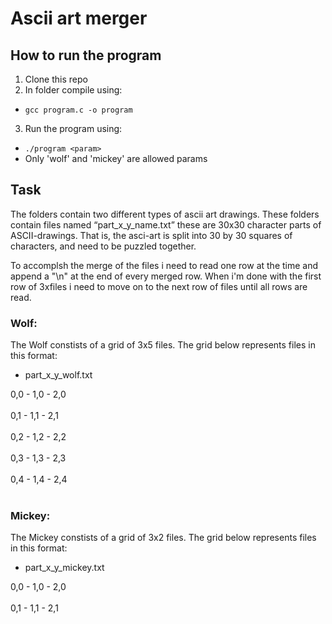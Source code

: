 # Ascii art merger

## How to run the program
1. Clone this repo
2. In folder compile using:
  * `gcc program.c -o program`
3. Run the program using:
  * `./program <param>`
  * Only 'wolf' and 'mickey' are allowed params

## Task
The folders contain two different types of ascii art drawings. These folders contain files named “part_x_y_name.txt” these are 30x30 character parts of ASCII-drawings. That is, the asci-art is split into 30 by 30 squares of characters, and need to be puzzled together.

To accomplsh the merge of the files i need to read one row at the time and append a "\n" at the end of every merged row. When i'm done with the first row of 3xfiles i need to move on to the next row of files until all rows are read.

### Wolf:
The Wolf constists of a grid of 3x5 files.
The grid below represents files in this format:
 - part_x_y_wolf.txt

0,0 - 1,0 - 2,0<br/><br/>
0,1 - 1,1 - 2,1<br/><br/>
0,2 - 1,2 - 2,2<br/><br/>
0,3 - 1,3 - 2,3<br/><br/>
0,4 - 1,4 - 2,4<br/><br/>

### Mickey:
The Mickey constists of a grid of 3x2 files.
The grid below represents files in this format:
 - part_x_y_mickey.txt

0,0 - 1,0 - 2,0<br/><br/>
0,1 - 1,1 - 2,1<br/><br/>
